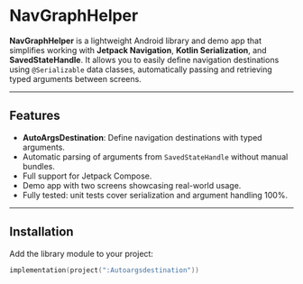 # NavGraphHelper

**NavGraphHelper** is a lightweight Android library and demo app that simplifies working with **Jetpack Navigation**, **Kotlin Serialization**, and **SavedStateHandle**. 
It allows you to easily define navigation destinations using `@Serializable` data classes, automatically passing and retrieving typed arguments between screens.

---

## Features

- **AutoArgsDestination**: Define navigation destinations with typed arguments.
- Automatic parsing of arguments from `SavedStateHandle` without manual bundles.
- Full support for Jetpack Compose.
- Demo app with two screens showcasing real-world usage.
- Fully tested: unit tests cover serialization and argument handling 100%.

---

## Installation

Add the library module to your project:

```kotlin
implementation(project(":Autoargsdestination"))
